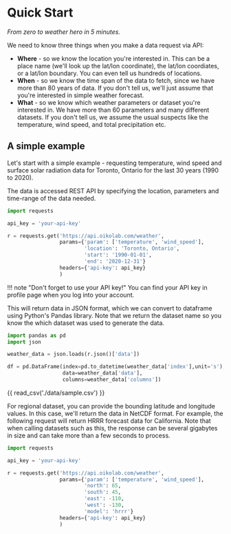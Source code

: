 # Quick Start

*From zero to weather hero in 5 minutes.*

We need to know three things when you make a data request via API:

* **Where** - so we know the location you're interested in. This can be a place name (we'll look up the lat/lon coordinate), the lat/lon coordiates, or a lat/lon boundary. You can even tell us hundreds of locations. 
* **When** - so we know the time span of the data to fetch, since we have more than 80 years of data. If you don't tell us, we'll just assume that you're interested in simple weather forecast.
* **What** - so we know which weather parameters or dataset you're interested in. We have more than 60 parameters and many different datasets. If you don't tell us, we assume the usual suspects like the temperature, wind speed, and total precipitation etc.

## A simple example 
Let's start with a simple example - requesting temperature, wind speed and surface solar radiation data for Toronto, Ontario for the last 30 years (1990 to 2020). 

The data is accessed REST API by specifying the location, parameters and time-range of the data needed.  


```py linenums="1"
import requests

api_key = 'your-api-key'

r = requests.get('https://api.oikolab.com/weather',
                 params={'param': ['temperature', 'wind_speed'],
                         'location': 'Toronto, Ontario',
                         'start': '1990-01-01',
                         'end': '2020-12-31'}
                 headers={'api-key': api_key}
                 )
```
!!! note "Don't forget to use your API key!"
    You can find your API key in profile page when you log into your account.

This will return data in JSON format, which we can convert to dataframe using Python's Pandas library. Note that we return the dataset name so you know the which dataset was used to generate the data.

```py linenums="1"
import pandas as pd
import json

weather_data = json.loads(r.json()['data'])

df = pd.DataFrame(index=pd.to_datetime(weather_data['index'],unit='s'),
                  data=weather_data['data'],
                  columns=weather_data['columns'])
```

{{ read_csv('./data/sample.csv') }}

For regional dataset, you can provide the bounding latitude and longitude values. In this case, we'll return the data in NetCDF format. For example, the following request will return HRRR forecast data for California. Note that when calling datasets such as this, the response can be several gigabytes in size and can take more than a few seconds to process.

```py linenums="1"
import requests

api_key = 'your-api-key'

r = requests.get('https://api.oikolab.com/weather',
                 params={'param': ['temperature', 'wind_speed'],
                         'north': 65,
                         'south': 45,
                         'east': -110,
                         'west': -130,
                         'model': 'hrrr'}
                 headers={'api-key': api_key}
                 )
```

